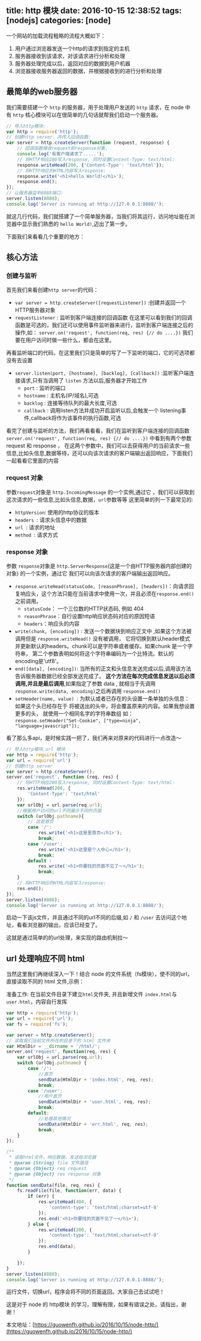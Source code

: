 title: http 模块
date: 2016-10-15 12:38:52
tags: [nodejs]
categories: [node]
---

一个网站的加载流程粗略的流程大概如下：

1. 用户通过浏览器发送一个http的请求到指定的主机
2. 服务器接收到该请求，对该请求进行分析和处理
3. 服务器处理完成以后，返回对应的数据到用户机器
4. 浏览器接收服务器返回的数据，并根据接收到的进行分析和处理

## 最简单的web服务器

我们需要搭建一个 `http` 的服务器，用于处理用户发送的 `http` 请求，在 node 中有 `http` 核心模块可以在很简单的几句话就帮我们启动一个服务器。
```js
// 导入http模块:
var http = require('http');
// 创建http server，并传入回调函数:
var server = http.createServer(function (request, response) {
    // 回调函数接收request和response对象,
    console.log('有客户端请求了.....');
    // 将HTTP响应200写入response, 同时设置Content-Type: text/html:
    response.writeHead(200, {'Content-Type': 'text/html'});
    // 将HTTP响应的HTML内容写入response:
    response.write('<h1>hello World!</h1>');
    response.end();
});
// 让服务器监听8888端口:
server.listen(8888);
console.log('Server is running at http://127.0.0.1:8888/');
```
就这几行代码，我们就搭建了一个简单服务器，当我们将其运行，访问地址能在浏览器中显示我们熟悉的 `hello World!`,迈出了第一步。

下面我们来看看几个重要的地方：

## 核心方法

### 创建与监听

首先我们来看创建`http server`的代码：

- `var server = http.createServer([requestListener])` :创建并返回一个HTTP服务器对象
 - `requestListener` : 监听到客户端连接的回调函数
在这里可以看到我们的回调函数是可选的，我们还可以使用事件监听器来进行，监听到客户端连接之后的操作,如：
`server.on('request', function(req, res) {// do ....})`
我们要在用户访问时做一些什么，都会在这里。

再看监听端口的代码，在这里我们只是简单的写了一下监听的端口，它的可选项都没有去设置

- `server.listen(port, [hostname], [backlog], [callback])` :监听客户端连接请求,只有当调用了 `listen` 方法以后,服务器才开始工作
    - `port` : 监听的端口
    - `hostname` : 主机名(IP/域名),可选
    - `backlog` : 连接等待队列的最大长度,可选
    - `callback` : 调用listen方法并成功开启监听以后,会触发一个 listening事件,callback将作为该事件的执行函数,可选

看完了创建与监听的方法，我们再看看看，我们在监听到客户端连接的回调函数 `server.on('request', function(req, res) {// do ....})` 中看到有两个参数 request 和 response ，
在这两个参数中，我们可以去获得用户的当前请求一些信息,比如头信息,数据等待，还可以向该次请求的客户端输出返回响应，下面我们一起看看它里面的内容

### request 对象 

参数`request`对象是 `http.IncomingMessage` 的一个实例,通过它 ，我们可以获取到这次请求的一些信息,比如头信息,数据，`url`参数等等
这里简单的列一下最常见的:

- `httpVersion`: 使用的http协议的版本
- `headers `: 请求头信息中的数据
- `url `: 请求的地址
- `method `: 请求方式

### response 对象

参数 `response`对象是 `http.ServerResponse`(这是一个由HTTP服务器内部创建的对象) 的一个实例，通过它 我们可以向该次请求的客户端输出返回响应。

- `response.writeHead(statusCode, [reasonPhrase], [headers])`：向请求回复响应头，这个方法只能在当前请求中使用一次，并且必须在`response.end()`之前调用。
    - `statusCode`： 一个三位数的HTTP状态码, 例如 404
    - `reasonPhrase`：自行设置http响应状态码对应的原因短语
    - `headers`：响应头的内容
- `write(chunk, [encoding])` : 发送一个数据块到响应正文中 ,如果这个方法被调用但是 `response.writeHead()` 没有被调用，
    它将切换到默认header模式并更新默认的headers。chunk可以是字符串或者缓存。如果chunk 是一个字符串，
    第二个参数表明如何将这个字符串编码为一个比特流。默认的 encoding是'utf8'。
- `end([data], [encoding])`: 当所有的正文和头信息发送完成以后,调用该方法告诉服务器数据已经全部发送完成了。
    **这个方法在每次完成信息发送以后必须调用,并且是最后调用**,如果指定了参数 data , 就相当于先调用` response.write(data, encoding) `之后再调用 `response.end()`
- `setHeader(name, value) `: 为默认或者已存在的头设置一条单独的头信息：如果这个头已经存在于 将被送出的头中，将会覆盖原来的内容。如果我想设置更多的头， 就使用一个相同名字的字符串数组
    如：`response.setHeader("Set-Cookie", ["type=ninja", "language=javascript"]);`

看了那么多api，是时候实践一把了，我们再来对原来的代码进行一点改造～

```js
// 导入http模块,url 模块
var http = require('http');
var url = require('url')
// 创建http server
var server = http.createServer();
server.on('request', function (req, res) {
    // 将HTTP响应200写入response, 同时设置Content-Type: text/html:
    res.writeHead(200, {
        'Content-Type': 'text/html'
    });
    var urlObj = url.parse(req.url);
    //根据用户访问的url不同展示不同的页面
    switch (urlObj.pathname){
        // 这是首页
        case '/':
            res.write('<h1>这是里首页</h1>');
            break;
        case '/user':
            res.write('<h1>这里是个人中心</h1>');
            break;
        default :
            res.write('<h1>你要找的页面不见了～</h1>');
            break;
    }
    // 将HTTP响应的HTML内容写入response:
    res.end();
});
server.listen(8888);
console.log('Server is running at http://127.0.0.1:8888/');
```

启动一下该js文件，并且通过不同的url不同的后缀,如 `/` 和 `/user` 去访问这个地址，看看浏览器的输出，应该已经变了。

这就是通过简单的的url处理，来实现的路由机制拉～

## url 处理响应不同 html
当然这里我们再继续深入一下！结合 node 的文件系统（fs模块），使不同的url，直接读取不同的 html 文件,示例：

准备工作: 在当前文件目录下建立`html`文件夹, 并且新增文件 `index.html`与 `user.html`，内容自行发挥

```js
var http = require('http');
var url = require('url');
var fs = require('fs');

var server = http.createServer();
// 读取我们当前文件所在的目录下的 html 文件夹
var HtmlDir = __dirname + '/html/';
server.on('request', function(req, res) {
    var urlObj = url.parse(req.url);
    switch (urlObj.pathname) {
        case '/':
            //首页
            sendData(HtmlDir + 'index.html', req, res);
            break;
        case '/user':
            //用户首页
            sendData(HtmlDir + 'user.html', req, res);
            break;
        default:
            //处理其他情况
            sendData(HtmlDir + 'err.html', req, res);
            break;
    }
});

/**
 * 读取html文件，响应数据，发送给浏览器
 * @param {String} file 文件路径
 * @param {Object} req request
 * @param {Object} res response 对象
 */
function sendData(file, req, res) {
    fs.readFile(file, function(err, data) {
        if (err) {
            res.writeHead(404, {
                'content-type': 'text/html;charset=utf-8'
            });
            res.end('<h1>你要找的页面不见了～</h1>');
        } else {
            res.writeHead(200, {
                'content-type': 'text/html;charset=utf-8'
            });
            res.end(data);
        }

    });
}
server.listen(8888);
console.log('Server is running at http://127.0.0.1:8888/');
```

运行文件，切换url，程序会将不同的页面返回。大家自己去试试吧！

这是对于 node 的 http模块 的学习，理解有限，如果有错误之处，请指出，谢谢！

本文地址：[https://guowenfh.github.io/2016/10/15/node-http/](https://guowenfh.github.io/2016/10/15/node-http/)
